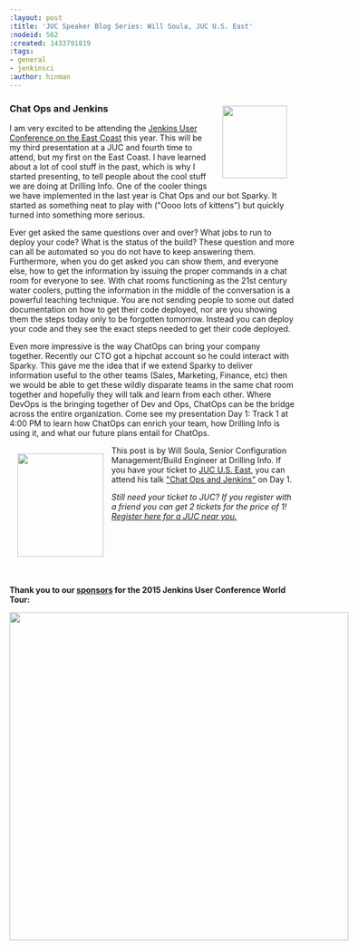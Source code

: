 ```yaml
---
:layout: post
:title: 'JUC Speaker Blog Series: Will Soula, JUC U.S. East'
:nodeid: 562
:created: 1433791819
:tags:
- general
- jenkinsci
:author: hinman
---
```

<div style="float:right; margin:1em">
<img src="https://jenkins-ci.org/sites/default/files/images/Jenkins_Butler_0.png" width=114 height=128>
</div>

<p><h3>Chat Ops and Jenkins</h3></p>

<p>I am very excited to be attending the <a href="http://www.cloudbees.com/jenkins/juc-2015/us-east">Jenkins User Conference on the East Coast</a> this year. This will be my third presentation at a JUC and fourth time to attend, but my first on the East Coast. I have learned about a lot of cool stuff in the past, which is why I started presenting, to tell people about the cool stuff we are doing at Drilling Info. One of the cooler things we have implemented in the last year is Chat Ops and our bot Sparky. It started as something neat to play with ("Oooo lots of kittens") but quickly turned into something more serious.</p>

<p>Ever get asked the same questions over and over? What jobs to run to deploy your code? What is the status of the build? These question and more can all be automated so you do not have to keep answering them. Furthermore, when you do get asked you can show them, and everyone else, how to get the information by issuing the proper commands in a chat room for everyone to see. With chat rooms functioning as the 21st century water coolers, putting the information in the middle of the conversation is a powerful teaching technique. You are not sending people to some out dated documentation on how to get their code deployed, nor are you showing them the steps today only to be forgotten tomorrow. Instead you can deploy your code and they see the exact steps needed to get their code deployed.</p>

<p>Even more impressive is the way ChatOps can bring your company together. Recently our CTO got a hipchat account so he could interact with Sparky. This gave me the idea that if we extend Sparky to deliver information useful to the other teams (Sales, Marketing, Finance, etc) then we would be able to get these wildly disparate teams in the same chat room together and hopefully they will talk and learn from each other. Where DevOps is the bringing together of Dev and Ops, ChatOps can be the bridge across the entire organization. Come see my presentation Day 1: Track 1 at 4:00 PM to learn how ChatOps can enrich your team, how Drilling Info is using it, and what our future plans entail for ChatOps.</p>

<div style="float:left; margin:1em">
<img src="http://jenkins-ci.org/sites/default/files/images/01-01-1600-soula_0.jpg" width=152 height=182>
</div>

<p>This post is by Will Soula,  Senior Configuration Management/Build Engineer at Drilling Info. If you have your ticket to <a href="http://www.cloudbees.com/jenkins/juc-2015/us-east">JUC U.S. East</a>, you can attend his talk <a href="http://www.cloudbees.com/jenkins/juc-2015/abstracts/us-east/01-01-1600-soula">"Chat Ops and Jenkins"</a> on Day 1.</p>

<p><i>Still need your ticket to JUC? If you register with a friend you can get 2 tickets for the price of 1! <a href="http://www.cloudbees.com/jenkins/juc-2015/">Register here for a JUC near you.</a></i></p>
<br><br><br><br><br>
<p><b>Thank you to our <a href="http://www.cloudbees.com/jenkins/juc-2015/sponsors">sponsors</a> for the 2015 Jenkins User Conference World Tour:</p></b>

<div style="float:left; margin:0em">
<img src="http://jenkins-ci.org/sites/default/files/images/sponsors-06032015-02_0.png" width=598 height=579>
</div>
